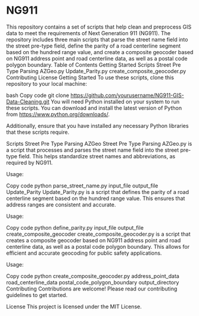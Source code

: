# NG911
This repository contains a set of scripts that help clean and preprocess GIS data to meet the requirements of Next Generation 911 (NG911). The repository includes three main scripts that parse the street name field into the street pre-type field, define the parity of a road centerline segment based on the hundred range value, and create a composite geocoder based on NG911 address point and road centerline data, as well as a postal code polygon boundary.
Table of Contents
Getting Started
Scripts
Street Pre Type Parsing AZGeo.py
Update_Parity.py
create_composite_geocoder.py
Contributing
License
Getting Started
To use these scripts, clone this repository to your local machine:

bash
Copy code
git clone https://github.com/yourusername/NG911-GIS-Data-Cleaning.git
You will need Python installed on your system to run these scripts. You can download and install the latest version of Python from https://www.python.org/downloads/.

Additionally, ensure that you have installed any necessary Python libraries that these scripts require.

Scripts
Street Pre Type Parsing AZGeo
Street Pre Type Parsing AZGeo.py is a script that processes and parses the street name field into the street pre-type field. This helps standardize street names and abbreviations, as required by NG911.

Usage:

Copy code
python parse_street_name.py input_file output_file
Update_Parity
Update_Parity.py is a script that defines the parity of a road centerline segment based on the hundred range value. This ensures that address ranges are consistent and accurate.

Usage:

Copy code
python define_parity.py input_file output_file
create_composite_geocoder
create_composite_geocoder.py is a script that creates a composite geocoder based on NG911 address point and road centerline data, as well as a postal code polygon boundary. This allows for efficient and accurate geocoding for public safety applications.

Usage:

Copy code
python create_composite_geocoder.py address_point_data road_centerline_data postal_code_polygon_boundary output_directory
Contributing
Contributions are welcome! Please read our contributing guidelines to get started.

License
This project is licensed under the MIT License.

